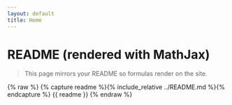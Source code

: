 ```yaml
---
layout: default
title: Home
---
```


# README (rendered with MathJax)

> This page mirrors your README so formulas render on the site.

{% raw %}
{% capture readme %}{% include_relative ../README.md %}{% endcapture %}
{{ readme }}
{% endraw %}
